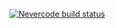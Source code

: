 [![Nevercode build status](https://app-staging.nevercode.io/api/projects/22a968f5-9f8a-4266-9219-8e2c230ca2e7/workflows/5bcb4c8c-ff30-495c-85f5-08a0e5d5940a/status_badge2.svg)](https://app-staging.nevercode.io/#/project/22a968f5-9f8a-4266-9219-8e2c230ca2e7/workflow/5bcb4c8c-ff30-495c-85f5-08a0e5d5940a/latestBuild?branch=master)
